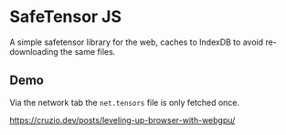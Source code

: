# SafeTensor JS

A simple safetensor library for the web, caches to IndexDB to avoid re-downloading the same files.

## Demo

Via the network tab the `net.tensors` file is only fetched once.

https://cruzio.dev/posts/leveling-up-browser-with-webgpu/